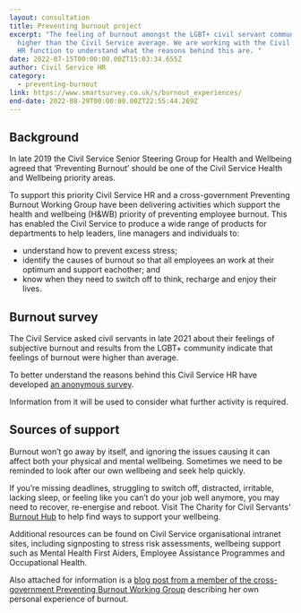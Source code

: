 ```yaml
---
layout: consultation
title: Preventing burnout project
excerpt: "The feeling of burnout amongst the LGBT+ civil servant community is
  higher than the Civil Service average. We are working with the Civil Service
  HR function to understand what the reasons behind this are. "
date: 2022-07-15T00:00:00.00ZT15:03:34.655Z
author: Civil Service HR
category:
  - preventing-burnout
link: https://www.smartsurvey.co.uk/s/burnout_experiences/
end-date: 2022-08-29T00:00:00.00ZT22:55:44.269Z
---
```

## Background

In late 2019 the Civil Service Senior Steering Group for Health and Wellbeing agreed that ‘Preventing Burnout’ should be one of the Civil Service Health and Wellbeing priority areas.

To support this priority Civil Service HR and a cross-government Preventing Burnout Working Group have been delivering activities which support the health and wellbeing (H&WB) priority of preventing employee burnout. This has enabled the Civil Service to produce a wide range of products for departments to help leaders, line managers and individuals to:

* understand how to prevent excess stress;
* identify the causes of burnout so that all employees an work at their optimum and support eachother; and
* know when they need to switch off to think, recharge and enjoy their lives.

## Burnout survey

The Civil Service asked civil servants in late 2021 about their feelings of subjective burnout and results from the LGBT+ community indicate that feelings of burnout were higher than average.

To better understand the reasons behind this Civil Service HR have developed [an anonymous survey](https://www.smartsurvey.co.uk/s/burnout_experiences/).

Information from it will be used to consider what further activity is required.

## Sources of support

Burnout won’t go away by itself, and ignoring the issues causing it can affect both your physical and mental wellbeing. Sometimes we need to be reminded to look after our own wellbeing and seek help quickly. 

If you’re missing deadlines, struggling to switch off, distracted, irritable, lacking sleep, or feeling like you can’t do your job well anymore, you may need to recover, re-energise and reboot. Visit The Charity for Civil Servants' [Burnout Hub](https://foryoubyyou.org.uk/our-services/wellbeing/burnout-hub) to help find ways to support your wellbeing. 

Additional resources can be found on Civil Service organisational intranet sites, including signposting to stress risk assessments, wellbeing support such as Mental Health First Aiders, Employee Assistance Programmes and Occupational Health.

Also attached for information is a [blog post from a member of the cross-government Preventing Burnout Working Group](https://civilservice.blog.gov.uk/2021/04/06/spotting-signs-of-excessive-stress-and-burnout/) describing her own personal experience of burnout.